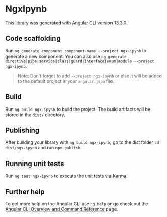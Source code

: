 # NgxIpynb

This library was generated with [Angular CLI](https://github.com/angular/angular-cli) version 13.3.0.

## Code scaffolding

Run `ng generate component component-name --project ngx-ipynb` to generate a new component. You can also use `ng generate directive|pipe|service|class|guard|interface|enum|module --project ngx-ipynb`.
> Note: Don't forget to add `--project ngx-ipynb` or else it will be added to the default project in your `angular.json` file. 

## Build

Run `ng build ngx-ipynb` to build the project. The build artifacts will be stored in the `dist/` directory.

## Publishing

After building your library with `ng build ngx-ipynb`, go to the dist folder `cd dist/ngx-ipynb` and run `npm publish`.

## Running unit tests

Run `ng test ngx-ipynb` to execute the unit tests via [Karma](https://karma-runner.github.io).

## Further help

To get more help on the Angular CLI use `ng help` or go check out the [Angular CLI Overview and Command Reference](https://angular.io/cli) page.
